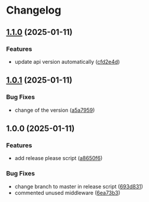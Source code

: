 # Changelog

## [1.1.0](https://github.com/DenysBahachuk/Gopher_Social_REST_API/compare/v1.0.1...v1.1.0) (2025-01-11)


### Features

* update api version automatically ([cfd2e4d](https://github.com/DenysBahachuk/Gopher_Social_REST_API/commit/cfd2e4d0ffeda3cef648693c76cae8a25b1aba13))

## [1.0.1](https://github.com/DenysBahachuk/Gopher_Social_REST_API/compare/v1.0.0...v1.0.1) (2025-01-11)


### Bug Fixes

* change of the version ([a5a7959](https://github.com/DenysBahachuk/Gopher_Social_REST_API/commit/a5a7959dcd968695564ccdfdb91c9024c111a076))

## 1.0.0 (2025-01-11)


### Features

* add release please script ([a8650f6](https://github.com/DenysBahachuk/Gopher_Social_REST_API/commit/a8650f6c824eeaf8649ba37c4810c81090dc9465))


### Bug Fixes

* change branch to master in release script ([693d831](https://github.com/DenysBahachuk/Gopher_Social_REST_API/commit/693d831992ec98179ac46898ab3b9c840acff1a9))
* commented unused middleware ([6ea73b3](https://github.com/DenysBahachuk/Gopher_Social_REST_API/commit/6ea73b3cbe2996a91e86f22aba40f505e7c85e8a))
